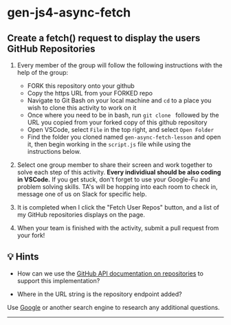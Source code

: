 # gen-js4-async-fetch

## Create a fetch() request to display the users GitHub Repositories

1. Every member of the group will follow the following instructions with the help of the group:
    * FORK this repository onto your github
    * Copy the https URL from your FORKED repo
    * Navigate to Git Bash on your local machine and `cd` to a place you wish to clone this activity to work on it
    * Once where you need to be in bash, run `git clone ` followed by the URL you copied from your forked copy of this github repository
    * Open VSCode, select `File` in the top right, and select `Open Folder` 
    * Find the folder you cloned named `gen-async-fetch-lesson` and open it, then begin working in the `script.js` file while using the instructions below.

2. Select one group member to share their screen and work together to solve each step of this activity. **Every individiual should be also coding in VSCode.** If you get stuck, don't forget to use your Google-Fu and problem solving skills. TA's will be hopping into each room to check in, message one of us on Slack for specific help.

3. It is completed when I click the "Fetch User Repos" button, and a list of my GitHub repositories displays on the page.

4. When your team is finished with the activity, submit a pull request from your fork!


## 💡 Hints

* How can we use the [GitHub API documentation on repositories](https://docs.github.com/en/rest/reference/repos#list-repositories-for-a-user) to support this implementation?

* Where in the URL string is the repository endpoint added?

Use [Google](https://www.google.com) or another search engine to research any additional questions.



---